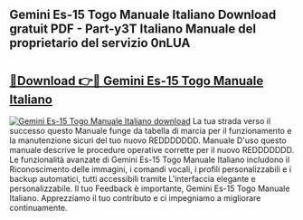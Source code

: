 ## Gemini Es-15 Togo Manuale Italiano Download gratuit PDF - Part-y3T Italiano Manuale del proprietario del servizio 0nLUA

# <h2><a href="http://dfeoc3y.blite.top/?on=Gemini+Es-15+Togo+Manuale+Italiano">🔗Download 👉🔴 Gemini Es-15 Togo Manuale Italiano</a></h2>

[![Gemini Es-15 Togo Manuale Italiano download](https://i.imgur.com/lujVjoI.png)](http://dfeoc3y.blite.top/?on=Gemini+Es-15+Togo+Manuale+Italiano)
La tua strada verso il successo questo Manuale funge da tabella di marcia per il funzionamento e la manutenzione sicuri del tuo nuovo REDDDDDDD. Manuale D'uso questo manuale descrive le procedure operative corrette per il nuovo REDDDDDDD. Le funzionalità avanzate di Gemini Es-15 Togo Manuale Italiano includono il Riconoscimento delle immagini, i comandi vocali, i profili personalizzabili e i backup automatici, tutti accessibili tramite L'interfaccia elegante e personalizzabile. Il tuo Feedback è importante, Gemini Es-15 Togo Manuale Italiano. Apprezziamo il tuo contributo e ci impegniamo a migliorare continuamente.
